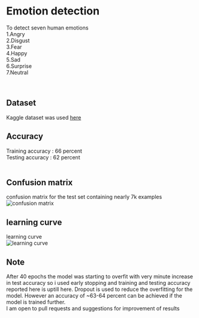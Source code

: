 # Emotion detection
To detect seven human emotions<br/>
1.Angry <br/>
2.Disgust <br/>
3.Fear <br/>
4.Happy <br/>
5.Sad <br/>
6.Surprise <br/>
7.Neutral <br/>

<br/>

## Dataset
Kaggle dataset was used <a href = "https://www.kaggle.com/c/challenges-in-representation-learning-facial-expression-recognition-challenge/data">here</a>
<br/>

## Accuracy
Training accuracy : 66 percent <br/>
Testing accuracy : 62 percent <br/>
<br/>


## Confusion matrix
confusion matrix for the test set containing nearly 7k examples<br/>
<img src = "https://github.com/adibyte95/emotion_detection/blob/master/confusion_matrix.png" alt ="confusion matrix">
<br/>

## learning curve
learning curve <br/>
<img src="https://github.com/adibyte95/emotion_detection/blob/master/loss_curve.png" alt = "learning curve" />
<br/>

## Note
After 40 epochs the model was starting to overfit with very minute increase in test accuracy so i used early stopping and training and testing accuracy reported here is uptill here. Dropout is used to reduce the overfitting for the model. However an accuracy of ~63-64 percent can be achieved if the model is trained further.<br/>
I am open to pull requests and suggestions for improvement of results
<br/>
